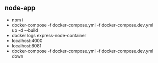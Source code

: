 ## node-app
  * npm i
  * docker-compose -f docker-compose.yml -f docker-compose.dev.yml up -d --build
  * docker logs express-node-container
  * localhost:4000
  * localhost:8081
  * docker-compose -f docker-compose.yml -f docker-compose.dev.yml down
